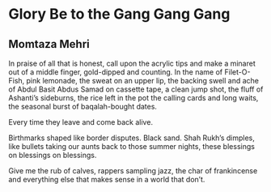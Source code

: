 # Glory Be to the Gang Gang Gang
## Momtaza Mehri
In praise of all that is honest, call upon the acrylic tips
and make a minaret out of a middle finger, gold-dipped
and counting. In the name of Filet-O-Fish, pink lemonade,
the sweat on an upper lip, the backing swell and ache
of Abdul Basit Abdus Samad on cassette tape, a clean jump shot,
the fluff of Ashanti’s sideburns, the rice left in the pot
the calling cards and long waits, the seasonal burst
of baqalah-bought dates.

Every time they leave and come back
alive.

Birthmarks shaped like border disputes.
Black sand. Shah Rukh’s dimples, like bullets
taking our aunts back to those summer nights,
these blessings on blessings on blessings.

Give me the rub of calves,
rappers sampling jazz,
the char of frankincense
and everything else that makes sense
in a world that don’t.